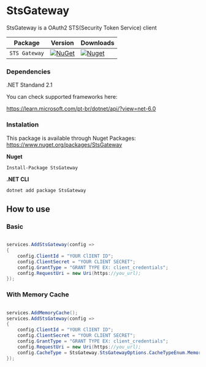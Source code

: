 # StsGateway
StsGateway is a OAuth2 STS(Security Token Service) client


| Package |  Version | Downloads |
| ------- | ----- | ----- |
| `STS Gateway` | [![NuGet](https://img.shields.io/nuget/v/StsGateway.svg)](https://nuget.org/packages/StsGateway) | [![Nuget](https://img.shields.io/nuget/dt/StsGateway.svg)](https://nuget.org/packages/StsGateway) |


### Dependencies
.NET Standand 2.1

You can check supported frameworks here:

https://learn.microsoft.com/pt-br/dotnet/api/?view=net-6.0

### Instalation
This package is available through Nuget Packages: https://www.nuget.org/packages/StsGateway


**Nuget**
```
Install-Package StsGateway
```

**.NET CLI**
```
dotnet add package StsGateway
```

## How to use
### Basic
```csharp

services.AddStsGateway(config =>
{
    config.ClientId = "YOUR ClIENT ID";
    config.ClientSecret = "YOUR CLIENT SECRET";
    config.GrantType = "GRANT TYPE EX: client_credentials";
    config.RequestUri = new Uri(https://you_url);
});

```
### With Memory Cache
```csharp

services.AddMemoryCache();
services.AddStsGateway(config =>
{
    config.ClientId = "YOUR ClIENT ID";
    config.ClientSecret = "YOUR CLIENT SECRET";
    config.GrantType = "GRANT TYPE EX: client_credentials";
    config.RequestUri = new Uri(https://you_url);
    config.CacheType = StsGateway.StsGatewayOptions.CacheTypeEnum.MemoryCache;
});

```
